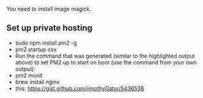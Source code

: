 You need to install image magick.


## Set up private hosting
* sudo npm install pm2 -g
* pm2 startup osx
* Run the command that was generated (similar to the highlighted output above) to set PM2 up to start on boot (use the command from your own output):
* pm2 monit
* brew install nginx
* this: https://gist.github.com/jimothyGator/5436538
